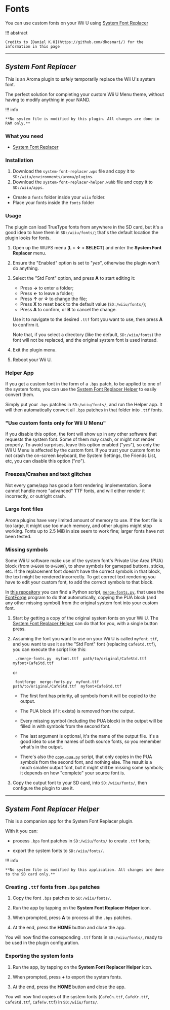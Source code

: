 # Fonts

You can use custom fonts on your Wii U using [System Font Replacer](#system-font-replacer)

!!! abstract

    Credits to [Daniel K.O](https://github.com/dkosmari/) for the information in this page

--------------

## ***System Font Replacer***

This is an Aroma plugin to safely temporarily replace the Wii U's system font.

The perfect solution for completing your custom Wii U Menu theme, without having to modify
anything in your NAND.

!!! info

    **No system file is modified by this plugin. All changes are done in RAM only.**

### What you need

- [System Font Replacer](https://github.com/dkosmari/System-Font-Replacer/releases)

### Installation

1. Download the `system-font-replacer.wps` file and copy it to `SD:/wiiu/environments/aroma/plugins`.
2. Download the `system-font-replacer-helper.wuhb` file and copy it to `SD:/wiiu/apps`.

- Create a `fonts` folder inside your `wiiu` folder.
- Place your fonts inside the `fonts` folder

### Usage

The plugin can load TrueType fonts from anywhere in the SD card, but it's a good idea to have
them in `SD:/wiiu/fonts/`; that's the default location the plugin looks for fonts.

1. Open up the WUPS menu (**L + ↓ + SELECT**) and enter the **System Font
   Replacer** menu.

2. Ensure the "Enabled" option is set to "*yes*", otherwise the plugin won't do anything.

3. Select the "Std Font" option, and press **A** to start editing it:

   - Press **→** to enter a folder;
   - Press **←** to leave a folder;
   - Press **↑** or **↓** to change the file;
   - Press **X** to reset back to the default value (`SD:/wiiu/fonts/`);
   - Press **A** to confirm, or **B** to cancel the change.

   Use it to navigate to the desired `.ttf` font you want to use, then press **A** to
   confirm it.

   Note that, if you select a directory (like the default, `SD:/wiiu/fonts`) the font will
   not be replaced, and the original system font is used instead.

4. Exit the plugin menu.

5. Reboot your Wii U.

### Helper App

If you get a custom font in the form of a `.bps` patch, to be applied to one of the system
fonts, you can use the [System Font Replacer Helper](#system-font-replacer-helper) to easily convert them.

Simply put your `.bps` patches in `SD:/wiiu/fonts/`, and run the Helper app. It will then
automatically convert all `.bps` patches in that folder into `.ttf` fonts.

### "Use custom fonts only for Wii U Menu"

If you disable this option, the font will show up in any other software that requests the
system font. Some of them may crash, or might not render properly. To avoid surprises,
leave this option enabled ("*yes*"), so only the Wii U Menu is affected by the custom
font. If you trust your custom font to not crash the on-screen keyboard, the System
Settings, the Friends List, etc, you can disable this option ("*no*").

### Freezes/Crashes and text glitches

Not every game/app has good a font rendering implementation. Some cannot handle more
"advanced" TTF fonts, and will either render it incorrectly, or outright crash.

### Large font files

Aroma plugins have very limited amount of memory to use. If the font file is too large, it
might use too much memory, and other plugins might stop working. Fonts up to 2.5 MiB in
size seem to work fine; larger fonts have not been tested.

### Missing symbols

Some Wii U software make use of the system font's Private Use Area (PUA) block (from
`U+E000` to `U+E099`), to show symbols for gamepad buttons, sticks, etc. If the
replacement font doesn't have the correct symbols in that block, the text might be
rendered incorrectly. To get correct text rendering you have to edit your custom font, to
add the correct symbols to that block.

In [this repository](https://github.com/dkosmari/System-Font-Replacer/) you can find a Python script, [`merge-fonts.py`](https://github.com/dkosmari/System-Font-Replacer/blob/main/merge-fonts.py), that
uses the [FontForge](https://fontforge.org/) program to do that automatically, copying the
PUA block (and any other missing symbol) from the original system font into your custom
font.

1. Start by getting a copy of the original system fonts on your Wii U. The [System Font
   Replacer Helper](#system-font-replacer-helper) can do that for you, with a single button press.

2. Assuming the font you want to use on your Wii U is called `myfont.ttf`, and you want to
   use it as the "Std Font" font (replacing `CafeStd.ttf`), you can execute the script
   like this:

        ./merge-fonts.py  myfont.ttf  path/to/original/CafeStd.ttf  myfont+CafeStd.ttf

    or

        fontforge  merge-fonts.py  myfont.ttf  path/to/original/CafeStd.ttf  myfont+CafeStd.ttf

    - The first font has priority, all symbols from it will be copied to the output.

    - The PUA block (if it exists) is removed from the output.

    - Every missing symbol (including the PUA block) in the output will be filled in with
        symbols from the second font.

    - The last argument is optional, it's the name of the output file. It's a good idea to
        use the names of both source fonts, so you remember what's in the output.

    - There's also the [`copy-pua.py`](https://github.com/dkosmari/System-Font-Replacer/blob/main/copy-pua.py) script, that only copies in the PUA
    symbols from the second font, and nothing else. The result is a much smaller output
    font, but it might still be missing some symbols; it depends on how "complete" your
    source font is.

3. Copy the output font to your SD card, into `SD:/wiiu/fonts/`, then configure the plugin
   to use it.

--------------

## ***System Font Replacer Helper***

This is a companion app for the System Font Replacer plugin.

With it you can:

  - process `.bps` font patches in `SD:/wiiu/fonts/` to create `.ttf` fonts;

  - export the system fonts to `SD:/wiiu/fonts/`.

!!! info

    **No system file is modified by this application. All changes are done to the SD card only.**


### Creating `.ttf` fonts from `.bps` patches

1. Copy the font `.bps` patches to `SD:/wiiu/fonts/`.

2. Run the app by tapping on the **System Font Replacer Helper** icon.

3. When prompted, press **A** to process all the `.bps` patches.

4. At the end, press the **HOME** button and close the app.

You will now find the corresponding `.ttf` fonts in `SD:/wiiu/fonts/`, ready to be used in
the plugin configuration.


### Exporting the system fonts

1. Run the app, by tapping on the **System Font Replacer Helper** icon.

2. When prompted, press **+** to export the system fonts.

3. At the end, press the **HOME** button and close the app.

You will now find copies of the system fonts (`CafeCn.ttf`, `CafeKr.ttf`, `CafeStd.ttf`,
`CafeTw.ttf`) in `SD:/wiiu/fonts/`.